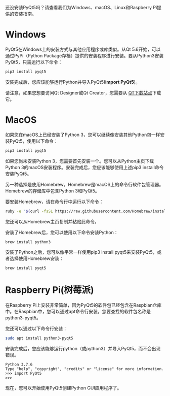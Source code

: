 还没安装PyQt5吗？请查看我们为Windows、macOS、Linux和Raspberry Pi提供的安装指南。

# Windows

PyQt5在Windows上的安装方式与其他应用程序或库类似。从Qt 5.6开始，可以通过PyPi（Python Package存档）提供的安装程序进行安装。要从Python3安装PyQt5，只需运行以下命令：

```bash
pip3 install pyqt5
```

安装完成后，您应该能够运行Python并导入PyQt5(**import PyQt5**)。

请注意，如果您想要访问Qt Designer或Qt Creator，您需要从 [QT下载站点](https://qt.io/download)下载它。

# MacOS

如果您在macOS上已经安装了Python 3，您可以继续像安装其他Python包一样安装PyQt5，使用以下命令：

```bash
pip3 install pyqt5
```

如果您尚未安装Python 3，您需要首先安装一个。您可以从Python主页下载Python 3的macOS安装程序。安装完成后，您应该能够使用上述pip3 install命令安装PyQt5。

另一种选择是使用Homebrew。Homebrew是macOS上的命令行软件包管理器。Homebrew的存储库中包含Python 3和PyQt5。

要安装Homebrew，请在命令行中运行以下命令：

```bash
ruby -e "$(curl -fsSL https://raw.githubusercontent.com/Homebrew/install/master/install)"
```

您还可以从Homebrew主页复制并粘贴此命令。

安装了Homebrew后，您可以使用以下命令安装Python：

```bash
brew install python3
```

安装了Python之后，您可以像平常一样使用pip3 install pyqt5来安装PyQt5，或者选择使用Homebrew安装：

```bash
brew install pyqt5
```


# Raspberry Pi(树莓派)

在Raspberry Pi上安装非常简单，因为PyQt5的软件包已经包含在Raspbian仓库中。在Raspbian中，您可以通过apt命令行安装。您要查找的软件包名称是python3-pyqt5。

您还可以通过以下命令行安装：

```bash
sudo apt install python3-pyqt5
```

安装完成后，您应该能够运行python（或python3）并导入PyQt5，而不会出现错误。

```python-repl
Python 3.7.6
Type "help", "copyright", "credits" or "license" for more information.
>>> import PyQt5
>>>
```

现在，您可以开始使用PyQt5创建Python GUI应用程序了。
